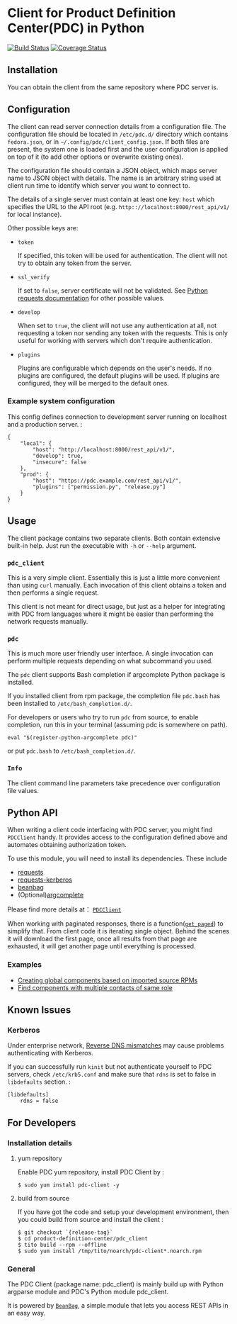 # Client for Product Definition Center(PDC) in Python

[![Build Status](https://travis-ci.org/product-definition-center/pdc-client.svg?branch=master)](https://travis-ci.org/product-definition-center/pdc-client)
[![Coverage Status](https://coveralls.io/repos/product-definition-center/pdc-client/badge.svg?branch=master&service=github)](https://coveralls.io/github/product-definition-center/pdc-client?branch=master)

## Installation

You can obtain the client from the same repository where PDC server is.

## Configuration

The client can read server connection details from a configuration file.
The configuration file should be located in
`/etc/pdc.d/` directory which contains `fedora.json`, or in `~/.config/pdc/client_config.json`.
If both files are present, the system one is loaded first and the user
configuration is applied on top of it (to add other options or overwrite
existing ones).

The configuration file should contain a JSON object, which maps server
name to JSON object with details. The name is an arbitrary string used
at client run time to identify which server you want to connect to.

The details of a single server must contain at least one key: `host`
which specifies the URL to the API root (e.g.
`http:://localhost:8000/rest_api/v1/` for local instance).

Other possible keys are:

* `token`

    If specified, this token will be used for authentication. The client
    will not try to obtain any token from the server.

* `ssl_verify`

    If set to `false`, server certificate will not be validated. See [Python requests documentation](http://docs.python-requests.org/en/master/user/advanced/#ssl-cert-verification) for other possible values.

* `develop`

    When set to `true`, the client will not use any authentication at
    all, not requesting a token nor sending any token with the requests.
    This is only useful for working with servers which don't require
    authentication.

* `plugins`

    Plugins are configurable which depends on the user's needs.
    If no plugins are configured, the default plugins will be used.
    If plugins are configured, they will be merged to the default ones.

### Example system configuration

This config defines connection to development server running on
localhost and a production server. :

    {
        "local": {
            "host": "http://localhost:8000/rest_api/v1/",
            "develop": true,
            "insecure": false
        },
        "prod": {
            "host": "https://pdc.example.com/rest_api/v1/",
            "plugins": ["permission.py", "release.py"]
        }
    }

## Usage

The client package contains two separate clients. Both contain extensive
built-in help. Just run the executable with `-h` or `--help` argument.

### `pdc_client`

This is a very simple client. Essentially this is just a little more
convenient than using `curl` manually. Each invocation of this client
obtains a token and then performs a single request.

This client is not meant for direct usage, but just as a helper for
integrating with PDC from languages where it might be easier than
performing the network requests manually.

### `pdc`

This is much more user friendly user interface. A single invocation can
perform multiple requests depending on what subcommand you used.

The `pdc` client supports Bash completion if argcomplete Python package is installed.

If you installed client from rpm package, the completion file `pdc.bash` has been
installed to `/etc/bash_completion.d/`.

For developers or users who try to run `pdc` from source, to enable completion,
run this in your terminal (assuming pdc is somewhere on path).

    eval "$(register-python-argcomplete pdc)"

or put `pdc.bash` to `/etc/bash_completion.d/`.

### `Info`

The client command line parameters take precedence over configuration file values.

## Python API

When writing a client code interfacing with PDC server, you might find
`PDCClient` handy. It provides access to the configuration defined above
and automates obtaining authorization token.

To use this module, you will need to install its dependencies. These
include

- [requests](http://docs.python-requests.org/en/latest/)
- [requests-kerberos](https://github.com/requests/requests-kerberos/)
- [beanbag](http://beanbag.readthedocs.org/en/latest/)
- (Optional)[argcomplete](http://argcomplete.readthedocs.org/en/latest/_modules/argcomplete.html)

Please find more details at： [`PDCClient`](pdc_client/__init__.py#L71)

When working with paginated responses, there is a function([`get_paged`](pdc_client/__init__.py#L138)) to
simplify that. From client code it is iterating single object. Behind
the scenes it will download the first page, once all results from that
page are exhausted, it will get another page until everything is
processed.

### Examples

- [Creating global components based on imported source RPMs](https://github.com/product-definition-center/product-definition-center/blob/master/pdc/scripts/create_release_components.py)
- [Find components with multiple contacts of same role](https://gist.github.com/lubomir/c78091bf286ee9764f99)

## Known Issues

### Kerberos

Under enterprise network, [Reverse DNS
mismatches](http://web.mit.edu/Kerberos/www/krb5-latest/doc/admin/princ_dns.html#reverse-dns-mismatches)
may cause problems authenticating with Kerberos.

If you can successfully run `kinit` but not authenticate yourself to PDC
servers, check `/etc/krb5.conf` and make sure that `rdns` is set to
false in `libdefaults` section. :

    [libdefaults]
        rdns = false

## For Developers

### Installation details

1.  yum repository

    Enable PDC yum repository, install PDC Client by :

        $ sudo yum install pdc-client -y

2.  build from source

    If you have got the code and setup your development environment,
    then you could build from source and install the client :

        $ git checkout `{release-tag}`
        $ cd product-definition-center/pdc_client
        $ tito build --rpm --offline
        $ sudo yum install /tmp/tito/noarch/pdc-client*.noarch.rpm

### General

The PDC Client (package name: pdc\_client) is mainly build up with
Python argparse module and PDC's Python module pdc\_client.

It is powered by [`BeanBag`](http://beanbag.readthedocs.org/en/latest/), a simple module that lets you access REST
APIs in an easy way.
